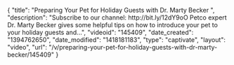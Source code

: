 {
    "title": "Preparing Your Pet for Holiday Guests with Dr. Marty Becker ",
    "description": "Subscribe to our channel: http:\/\/bit.ly\/12dY9oO Petco expert Dr. Marty Becker gives some helpful tips on how to introduce your pet to your holiday guests and...",
    "videoid": "145409",
    "date_created": "1394762650",
    "date_modified": "1418181183",
    "type": "captivate",
    "layout": "video",
    "url": "\/v\/preparing-your-pet-for-holiday-guests-with-dr-marty-becker\/145409"
}